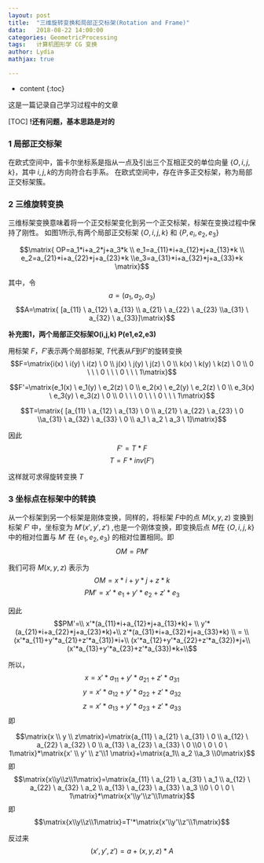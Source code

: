 ```yaml
---
layout:	post
title:	"三维旋转变换和局部正交标架(Rotation and Frame)"
data:	2018-08-22 14:00:00
categories: GeometricProcessing
tags:	计算机图形学 CG 变换
author: Lydia
mathjax: true

---
```


* content
{:toc}

这是一篇记录自己学习过程中的文章



[TOC]
**!还有问题，基本思路是对的**
### **1 局部正交标架**
在欧式空间中，笛卡尔坐标系是指从一点及引出三个互相正交的单位向量 $\{O,i,j,k\}$，其中 $i,j,k$的方向符合右手系。
在欧式空间中，存在许多正交标架，称为局部正交标架簇。

### **2 三维旋转变换**
三维标架变换意味着将一个正交标架变化到另一个正交标架，标架在变换过程中保持了刚性。
如图1所示,有两个局部正交标架 $\{O,i,j,k\}$ 和 $\{P,e_i,e_2,e_3\}$

$$\matrix{ OP=a_1*i+a_2*j+a_3*k \\ e_1=a_{11}*i+a_{12}*j+a_{13}*k \\ e_2=a_{21}*i+a_{22}*j+a_{23}*k \\e_3=a_{31}*i+a_{32}*j+a_{33}*k \matrix}$$

其中，令
$$a=(a_1,a_2,a_3)$$
$$A=\matrix{ [a_{11} \ a_{12} \ a_{13} \\ a_{21} \ a_{22} \ a_{23} \\a_{31} \ a_{32} \ a_{33}]\matrix}$$

**补充图1，两个局部正交标架O(i,j,k) P(e1,e2,e3)**

用标架 $F，F'$表示两个局部标架, $T$代表从$F$到$F'$的旋转变换
$$F=\matrix{i(x) \  i(y) \ i(z) \ 0 \\ j(x) \ j(y) \ j(z) \ 0 \\ k(x) \  k(y) \ k(z) \ 0 \\ 0 \ \ \ 0 \ \ \ 0 \ \ \ 1\matrix}$$

$$F'=\matrix{e_1(x) \  e_1(y) \ e_2(z) \ 0 \\ e_2(x) \ e_2(y) \ e_2(z) \ 0 \\ e_3(x) \  e_3(y) \ e_3(z) \ 0 \\ 0 \ \ \ 0 \ \ \ 0 \ \ \ 1\matrix}$$

$$T=\matrix{ [a_{11} \ a_{12} \ a_{13} \ 0 \\ a_{21} \ a_{22} \ a_{23}  \ 0 \\a_{31} \ a_{32} \ a_{33} \ 0 \\ a_1 \  a_2 \ a_3 \ 1]\matrix}$$

因此
$$F'=T*F$$
$$T=F*inv(F')$$

这样就可求得旋转变换 $T$

### **3 坐标点在标架中的转换**
从一个标架到另一个标架是刚体变换，同样的，将标架 $F$中的点 $M(x,y,z)$ 变换到标架 $F'$ 中，坐标变为 $M'(x',y',z')$ ,也是一个刚体变换，即变换后点 $M$在 $\{O,i,j,k\}$ 中的相对位置与 $M'$ 在 $\{e_1,e_2,e_3\}$ 的相对位置相同。即
 $$OM=PM'$$

我们可将 $M(x,y,z)$ 表示为
$$OM=x*i+y*j+z*k$$
$$PM'=x'*e_1+y'*e_2+z'*e_3$$

因此
$$PM'=\\
x'*(a_{11}*i+a_{12}*j+a_{13}*k)+ \\ y'*(a_{21}*i+a_{22}*j+a_{23}*k)+\\ z'*(a_{31}*i+a_{32}*j+a_{33}*k) \\
= \\
(x'*a_{11}+y'*a_{21}+z'*a_{31})*i+\\
(x'*a_{12}+y'*a_{22}+z'*a_{32})*j+\\
(x'*a_{13}+y'*a_{23}+z'*a_{33})*k+\\$$

所以，
$$x=x'*a_{11}+y'*a_{21}+z'*a_{31}$$
$$y=x'*a_{12}+y'*a_{22}+z'*a_{32}$$
$$z=x'*a_{13}+y'*a_{23}+z'*a_{33}$$
即

$$\matrix{x \\ y \\ z\matrix}=\matrix{a_{11} \ a_{21} \ a_{31} \ 0 \\ a_{12} \ a_{22} \ a_{32} \ 0 \\ a_{13} \ a_{23} \ a_{33}  \ 0 \\0 \ 0 \ 0 \ 1\matrix}*\matrix{x' \\ y' \\ z'\\1 \matrix}+\matrix{a_1\\ a_2 \\a_3 \\0\matrix}$$
即
$$\matrix{x\\y\\z\\1\matrix}=\matrix{a_{11} \ a_{21} \ a_{31} \ a_1 \\ a_{12} \ a_{22} \ a_{32} \ a_2 \\ a_{13} \ a_{23} \ a_{33}  \ a_3 \\0 \ 0 \ 0 \ 1\matrix}*\matrix{x'\\y'\\z'\\1\matrix}$$
即
$$\matrix{x\\y\\z\\1\matrix}=T'*\matrix{x'\\y'\\z'\\1\matrix}$$

反过来
$$(x',y',z')=a+(x,y,z)*A$$
